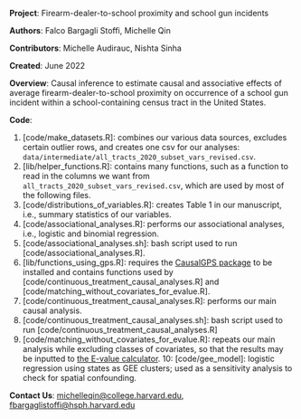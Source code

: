 **Project**: Firearm-dealer-to-school proximity and school gun incidents

**Authors**: Falco Bargagli Stoffi, Michelle Qin

**Contributors**: Michelle Audirauc, Nishta Sinha

**Created**: June 2022

**Overview**: Causal inference to estimate causal and associative effects of average firearm-dealer-to-school proximity on occurrence of a school gun incident within a school-containing census tract in the United States.

**Code**:
1. [code/make_datasets.R]: combines our various data sources, excludes certain outlier rows, and creates one csv for our analyses: `data/intermediate/all_tracts_2020_subset_vars_revised.csv`.
2. [lib/helper_functions.R]: contains many functions, such as a function to read in the columns we want from `all_tracts_2020_subset_vars_revised.csv`, which are used by most of the following files.
3. [code/distributions_of_variables.R]: creates Table 1 in our manuscript, i.e., summary statistics of our variables.
4. [code/associational_analyses.R]: performs our associational analyses, i.e., logistic and binomial regression.
5. [code/associational_analyses.sh]: bash script used to run [code/associational_analyses.R].
6. [lib/functions_using_gps.R]: requires the [CausalGPS package](https://github.com/cran/CausalGPS) to be installed and contains functions used by [code/continuous_treatment_causal_analyses.R] and [code/matching_without_covariates_for_evalue.R].
7. [code/continuous_treatment_causal_analyses.R]: performs our main causal analysis.
8. [code/continuous_treatment_causal_analyses.sh]: bash script used to run [code/continuous_treatment_causal_analyses.R]
9. [code/matching_without_covariates_for_evalue.R]: repeats our main analysis while excluding classes of covariates, so that the results may be inputted to [the E-value calculator](https://www.evalue-calculator.com/evalue/).
10: [code/gee_model]: logistic regression using states as GEE clusters; used as a sensitivity analysis to check for spatial confounding.

**Contact Us**: michelleqin@college.harvard.edu, fbargaglistoffi@hsph.harvard.edu
